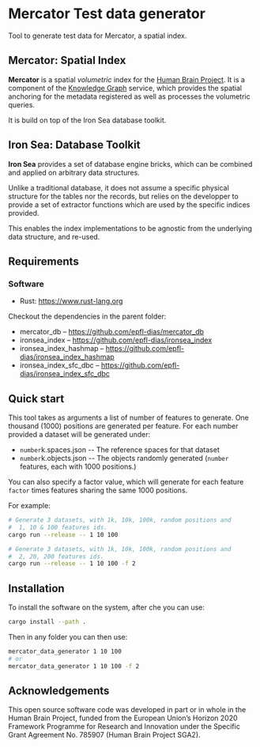 # Mercator Test data generator

Tool to generate test data for Mercator, a spatial index.

## Mercator: Spatial Index

**Mercator** is a spatial *volumetric* index for the [Human Brain Project](http://www.humanbrainproject.eu). It is a component of the [Knowledge Graph](http://www.humanbrainproject.eu/en/explore-the-brain/search/) service, which  provides the spatial anchoring for the metadata registered as well as processes the volumetric queries.

It is build on top of the Iron Sea database toolkit.

## Iron Sea: Database Toolkit

**Iron Sea** provides a set of database engine bricks, which can be combined and applied on arbitrary data structures.

Unlike a traditional database, it does not assume a specific physical structure for the tables nor the records, but relies on the developper to provide a set of extractor functions which are used by the specific indices provided.

This enables the index implementations to be agnostic from the underlying data structure, and re-used.

## Requirements

### Software

 * Rust: https://www.rust-lang.org

Checkout the dependencies in the parent folder:

 * mercator_db – https://github.com/epfl-dias/mercator_db
 * ironsea_index – https://github.com/epfl-dias/ironsea_index
 * ironsea_index_hashmap – https://github.com/epfl-dias/ironsea_index_hashmap
 * ironsea_index_sfc_dbc – https://github.com/epfl-dias/ironsea_index_sfc_dbc

## Quick start

This tool takes as arguments a list of number of features to generate.
One thousand (1000) positions are generated per feature. For each number
provided a dataset will be generated under:
 * `number`k.spaces.json -- The reference spaces for that dataset
 * `number`k.objects.json -- The objects randomly generated (`number` features, each with 1000 positions.)

You can also specify a factor value, which will generate for each feature `factor` times features sharing the same 1000 positions.

For example:

```sh
# Generate 3 datasets, with 1k, 10k, 100k, random positions and
#  1, 10 & 100 features ids.
cargo run --release -- 1 10 100

# Generate 3 datasets, with 1k, 10k, 100k, random positions and
#  2, 20, 200 features ids.
cargo run --release -- 1 10 100 -f 2
```

## Installation

To install the software on the system, after che you can use:

```sh
cargo install --path .
```

Then in any folder you can then use:

```sh
mercator_data_generator 1 10 100
# or
mercator_data_generator 1 10 100 -f 2
```

## Acknowledgements

This open source software code was developed in part or in whole in the
Human Brain Project, funded from the European Union’s Horizon 2020
Framework Programme for Research and Innovation under the Specific Grant
Agreement No. 785907 (Human Brain Project SGA2).
